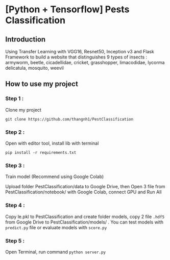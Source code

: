 # [Python + Tensorflow] Pests Classification

## Introduction

Using Transfer Learning with VGG16, Resnet50, Inception v3 and Flask Framework to build a website that distinguishes 9 types of insects : armyworm, beetle, cicadellidae, cricket, grasshopper, limacodidae, lycorma delicatula, mosquito, weevil

## How to use my project

### Step 1 : 

Clone my project 

`git clone https://github.com/thangnh1/PestClassification`

### Step 2 : 

Open with editor tool, install lib with terminal

`pip install -r requirements.txt`

### Step 3 : 

Train model (Recommend using Google Colab)

Upload folder PestClassification/data to Google Drive, then Open 3 file from PestClassification/notebook/ with Google Colab, connect GPU and Run All 

### Step 4 : 

Copy le.pkl to PestClassification and create folder models, copy 2 file `.hdf5` from Google Drive to  PestClassification/models/ . You can test models with `predict.py` file or evaluate models with `score.py`

### Step 5 : 

Open Terminal, run command `python server.py`